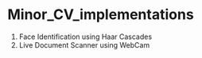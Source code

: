 # Minor_CV_implementations

1. Face Identification using Haar Cascades 
2. Live Document Scanner using WebCam 
